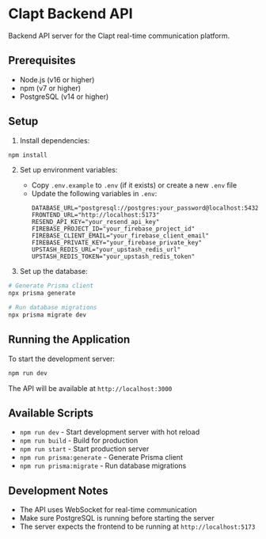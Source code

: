 # Clapt Backend API

Backend API server for the Clapt real-time communication platform.

## Prerequisites

- Node.js (v16 or higher)
- npm (v7 or higher)
- PostgreSQL (v14 or higher)

## Setup

1. Install dependencies:
```bash
npm install
```

2. Set up environment variables:
   - Copy `.env.example` to `.env` (if it exists) or create a new `.env` file
   - Update the following variables in `.env`:
     ```
     DATABASE_URL="postgresql://postgres:your_password@localhost:5432/clapt_db"
     FRONTEND_URL="http://localhost:5173"
     RESEND_API_KEY="your_resend_api_key"
     FIREBASE_PROJECT_ID="your_firebase_project_id"
     FIREBASE_CLIENT_EMAIL="your_firebase_client_email"
     FIREBASE_PRIVATE_KEY="your_firebase_private_key"
     UPSTASH_REDIS_URL="your_upstash_redis_url"
     UPSTASH_REDIS_TOKEN="your_upstash_redis_token"
     ```

3. Set up the database:
```bash
# Generate Prisma client
npx prisma generate

# Run database migrations
npx prisma migrate dev
```

## Running the Application

To start the development server:
```bash
npm run dev
```

The API will be available at `http://localhost:3000`

## Available Scripts

- `npm run dev` - Start development server with hot reload
- `npm run build` - Build for production
- `npm run start` - Start production server
- `npm run prisma:generate` - Generate Prisma client
- `npm run prisma:migrate` - Run database migrations

## Development Notes

- The API uses WebSocket for real-time communication
- Make sure PostgreSQL is running before starting the server
- The server expects the frontend to be running at `http://localhost:5173`
